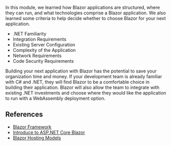 In this module, we learned how Blazor applications are structured, where they can run, and what technologies comprise a Blazor application.  We also learned some criteria to help decide whether to choose Blazor for your next application.

* .NET Familiarity
* Integration Requirements
* Existing Server Configuration
* Complexity of the Application
* Network Requirements
* Code Security Requirements

Building your next application with Blazor has the potential to save your organization time and money.  If your development team is already familiar with C# and .NET, they will find Blazor to be a comfortable choice in building their application.  Blazor will also allow the team to integrate with existing .NET investments and choose where they would like the application to run with a WebAssembly deployment option.

## References

* [Blazor Framework](https://blazor.net)
* [Introduce to ASP.NET Core Blazor](/aspnet/core/blazor)
* [Blazor Hosting Models](/aspnet/core/blazor/hosting-models)
